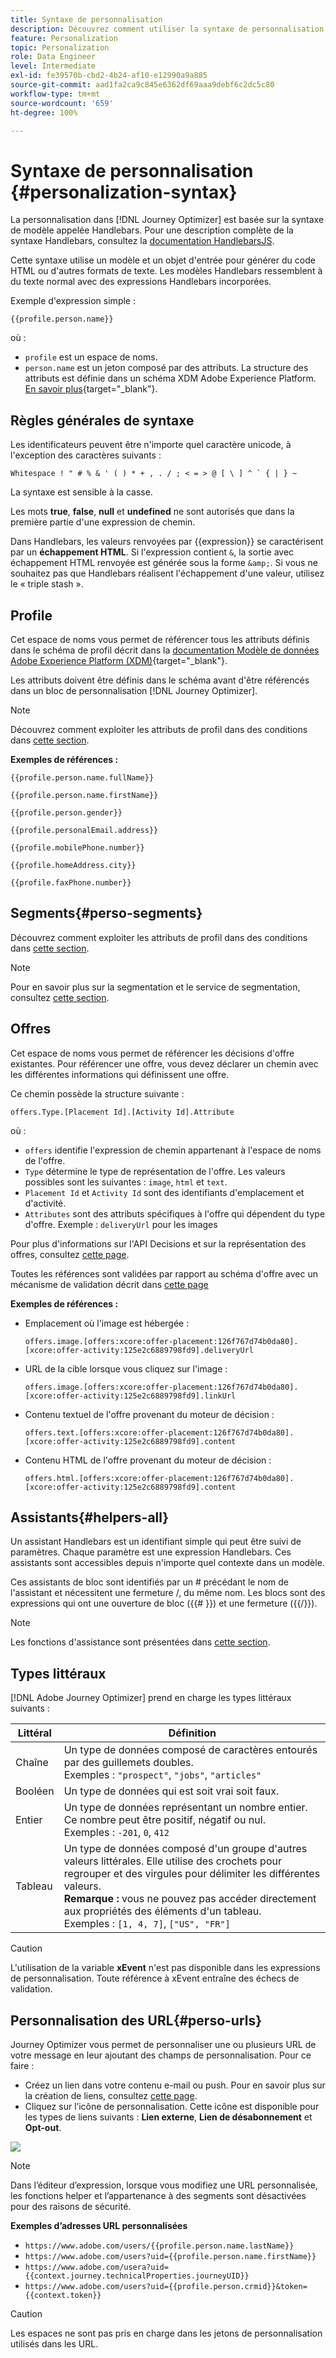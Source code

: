 ```yaml
---
title: Syntaxe de personnalisation
description: Découvrez comment utiliser la syntaxe de personnalisation
feature: Personalization
topic: Personalization
role: Data Engineer
level: Intermediate
exl-id: fe39570b-cbd2-4b24-af10-e12990a9a885
source-git-commit: aad1fa2ca9c845e6362df69aaa9debf6c2dc5c80
workflow-type: tm+mt
source-wordcount: '659'
ht-degree: 100%

---
```


# Syntaxe de personnalisation {#personalization-syntax}

La personnalisation dans [!DNL Journey Optimizer] est basée sur la syntaxe de modèle appelée Handlebars.
Pour une description complète de la syntaxe Handlebars, consultez la [documentation HandlebarsJS](https://handlebarsjs.com/).

Cette syntaxe utilise un modèle et un objet d&#39;entrée pour générer du code HTML ou d&#39;autres formats de texte. Les modèles Handlebars ressemblent à du texte normal avec des expressions Handlebars incorporées.

Exemple d&#39;expression simple :

`{{profile.person.name}}`

où :

* `profile` est un espace de noms.
* `person.name` est un jeton composé par des attributs. La structure des attributs est définie dans un schéma XDM Adobe Experience Platform. [En savoir plus](https://experienceleague.adobe.com/docs/experience-platform/xdm/home.html?lang=fr){target=&quot;_blank&quot;}.

## Règles générales de syntaxe

Les identificateurs peuvent être n&#39;importe quel caractère unicode, à l&#39;exception des caractères suivants :

```
Whitespace ! " # % & ' ( ) * + , . / ; < = > @ [ \ ] ^ ` { | } ~
```

La syntaxe est sensible à la casse.

Les mots **true**, **false**, **null** et **undefined** ne sont autorisés que dans la première partie d&#39;une expression de chemin.

Dans Handlebars, les valeurs renvoyées par {{expression}} se caractérisent par un **échappement HTML**. Si l&#39;expression contient `&`, la sortie avec échappement HTML renvoyée est générée sous la forme `&amp;`. Si vous ne souhaitez pas que Handlebars réalisent l&#39;échappement d&#39;une valeur, utilisez le « triple stash ».

## Profile

Cet espace de noms vous permet de référencer tous les attributs définis dans le schéma de profil décrit dans la [documentation Modèle de données Adobe Experience Platform (XDM)](https://experienceleague.adobe.com/docs/experience-platform/xdm/home.html){target=&quot;_blank&quot;}.

Les attributs doivent être définis dans le schéma avant d&#39;être référencés dans un bloc de personnalisation [!DNL Journey Optimizer].

>[!NOTE]
>
>Découvrez comment exploiter les attributs de profil dans des conditions dans [cette section](functions/helpers.md#if-function).

**Exemples de références :**

`{{profile.person.name.fullName}}`

`{{profile.person.name.firstName}}`

`{{profile.person.gender}}`

`{{profile.personalEmail.address}}`

`{{profile.mobilePhone.number}}`

`{{profile.homeAddress.city}}`

`{{profile.faxPhone.number}}`

## Segments{#perso-segments}

Découvrez comment exploiter les attributs de profil dans des conditions dans [cette section](functions/helpers.md#if-function).

>[!NOTE]
>Pour en savoir plus sur la segmentation et le service de segmentation, consultez [cette section](../segment/about-segments.md).

## Offres

Cet espace de noms vous permet de référencer les décisions d&#39;offre existantes.
Pour référencer une offre, vous devez déclarer un chemin avec les différentes informations qui définissent une offre.

Ce chemin possède la structure suivante :

`offers.Type.[Placement Id].[Activity Id].Attribute`

où :

* `offers` identifie l&#39;expression de chemin appartenant à l&#39;espace de noms de l&#39;offre.
* `Type` détermine le type de représentation de l&#39;offre. Les valeurs possibles sont les suivantes : `image`, `html` et `text`.
* `Placement Id` et `Activity Id` sont des identifiants d&#39;emplacement et d&#39;activité.
* `Attributes` sont des attributs spécifiques à l&#39;offre qui dépendent du type d&#39;offre. Exemple : `deliveryUrl` pour les images

Pour plus d&#39;informations sur l&#39;API Decisions et sur la représentation des offres, consultez [cette page](../../using/offers/api-reference/decisions-api/deliver-offers.md).

Toutes les références sont validées par rapport au schéma d&#39;offre avec un mécanisme de validation décrit dans [cette page](personalization-validation.md)

**Exemples de références :**

* Emplacement où l&#39;image est hébergée :

   `offers.image.[offers:xcore:offer-placement:126f767d74b0da80].[xcore:offer-activity:125e2c6889798fd9].deliveryUrl`

* URL de la cible lorsque vous cliquez sur l&#39;image :

   `offers.image.[offers:xcore:offer-placement:126f767d74b0da80].[xcore:offer-activity:125e2c6889798fd9].linkUrl`

* Contenu textuel de l&#39;offre provenant du moteur de décision :

   `offers.text.[offers:xcore:offer-placement:126f767d74b0da80].[xcore:offer-activity:125e2c6889798fd9].content`

* Contenu HTML de l&#39;offre provenant du moteur de décision :

   `offers.html.[offers:xcore:offer-placement:126f767d74b0da80].[xcore:offer-activity:125e2c6889798fd9].content`


## Assistants{#helpers-all}

Un assistant Handlebars est un identifiant simple qui peut être suivi de paramètres.
Chaque paramètre est une expression Handlebars. Ces assistants sont accessibles depuis n&#39;importe quel contexte dans un modèle.

Ces assistants de bloc sont identifiés par un # précédant le nom de l&#39;assistant et nécessitent une fermeture /, du même nom.
Les blocs sont des expressions qui ont une ouverture de bloc ({{# }}) et une fermeture ({{/}}).


>[!NOTE]
>
>Les fonctions d&#39;assistance sont présentées dans [cette section](functions/helpers.md).

## Types littéraux

[!DNL Adobe Journey Optimizer] prend en charge les types littéraux suivants :

| Littéral | Définition |
| ------- | ---------- |
| Chaîne | Un type de données composé de caractères entourés par des guillemets doubles. <br>Exemples : `"prospect"`, `"jobs"`, `"articles"` |
| Booléen | Un type de données qui est soit vrai soit faux. |
| Entier | Un type de données représentant un nombre entier. Ce nombre peut être positif, négatif ou nul. <br>Exemples : `-201`, `0`, `412` |
| Tableau | Un type de données composé d&#39;un groupe d&#39;autres valeurs littérales. Elle utilise des crochets pour regrouper et des virgules pour délimiter les différentes valeurs. <br> **Remarque :** vous ne pouvez pas accéder directement aux propriétés des éléments d&#39;un tableau. <br> Exemples : `[1, 4, 7]`, `["US", "FR"]` |

>[!CAUTION]
>
>L&#39;utilisation de la variable **xEvent** n&#39;est pas disponible dans les expressions de personnalisation. Toute référence à xEvent entraîne des échecs de validation.

## Personnalisation des URL{#perso-urls}

Journey Optimizer vous permet de personnaliser une ou plusieurs URL de votre message en leur ajoutant des champs de personnalisation. Pour ce faire :

* Créez un lien dans votre contenu e-mail ou push. Pour en savoir plus sur la création de liens, consultez [cette page](../message-tracking.md#insert-links).
* Cliquez sur l’icône de personnalisation. Cette icône est disponible pour les types de liens suivants : **Lien externe**, **Lien de désabonnement** et **Opt-out**.

![](assets/perso-url.png)

>[!NOTE]
>
>Dans l’éditeur d’expression, lorsque vous modifiez une URL personnalisée, les fonctions helper et l’appartenance à des segments sont désactivées pour des raisons de sécurité.

**Exemples d’adresses URL personnalisées**

* `https://www.adobe.com/users/{{profile.person.name.lastName}}`
* `https://www.adobe.com/users?uid={{profile.person.name.firstName}}`
* `https://www.adobe.com/usera?uid={{context.journey.technicalProperties.journeyUID}}`
* `https://www.adobe.com/users?uid={{profile.person.crmid}}&token={{context.token}}`

>[!CAUTION]
>
>Les espaces ne sont pas pris en charge dans les jetons de personnalisation utilisés dans les URL.
